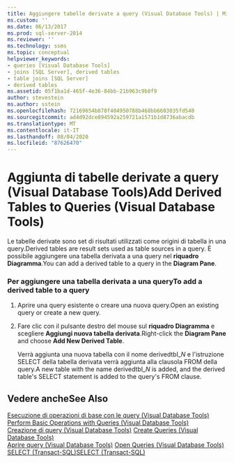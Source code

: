 ```yaml
---
title: Aggiungere tabelle derivate a query (Visual Database Tools) | Microsoft Docs
ms.custom: ''
ms.date: 06/13/2017
ms.prod: sql-server-2014
ms.reviewer: ''
ms.technology: ssms
ms.topic: conceptual
helpviewer_keywords:
- queries [Visual Database Tools]
- joins [SQL Server], derived tables
- table joins [SQL Server]
- derived tables
ms.assetid: 05f1ba1d-465f-4e36-84bb-21b963c9b8f9
author: stevestein
ms.author: sstein
ms.openlocfilehash: 72169654b878f404950788b468bb6603035fd540
ms.sourcegitcommit: ad4d92dce894592a259721a1571b1d8736abacdb
ms.translationtype: MT
ms.contentlocale: it-IT
ms.lasthandoff: 08/04/2020
ms.locfileid: "87626470"
---
```

# <a name="add-derived-tables-to-queries-visual-database-tools"></a><span data-ttu-id="903c9-102">Aggiunta di tabelle derivate a query (Visual Database Tools)</span><span class="sxs-lookup"><span data-stu-id="903c9-102">Add Derived Tables to Queries (Visual Database Tools)</span></span>
  <span data-ttu-id="903c9-103">Le tabelle derivate sono set di risultati utilizzati come origini di tabella in una query.</span><span class="sxs-lookup"><span data-stu-id="903c9-103">Derived tables are result sets used as table sources in a query.</span></span> <span data-ttu-id="903c9-104">È possibile aggiungere una tabella derivata a una query nel **riquadro Diagramma**.</span><span class="sxs-lookup"><span data-stu-id="903c9-104">You can add a derived table to a query in the **Diagram Pane**.</span></span>  
  
### <a name="to-add-a-derived-table-to-a-query"></a><span data-ttu-id="903c9-105">Per aggiungere una tabella derivata a una query</span><span class="sxs-lookup"><span data-stu-id="903c9-105">To add a derived table to a query</span></span>  
  
1.  <span data-ttu-id="903c9-106">Aprire una query esistente o creare una nuova query.</span><span class="sxs-lookup"><span data-stu-id="903c9-106">Open an existing query or create a new query.</span></span>  
  
2.  <span data-ttu-id="903c9-107">Fare clic con il pulsante destro del mouse sul **riquadro Diagramma** e scegliere **Aggiungi nuova tabella derivata**.</span><span class="sxs-lookup"><span data-stu-id="903c9-107">Right-click the **Diagram Pane** and choose **Add New Derived Table**.</span></span>  
  
     <span data-ttu-id="903c9-108">Verrà aggiunta una nuova tabella con il nome derivedtbl_*N* e l'istruzione SELECT della tabella derivata verrà aggiunta alla clausola FROM della query.</span><span class="sxs-lookup"><span data-stu-id="903c9-108">A new table with the name derivedtbl_*N* is added, and the derived table's SELECT statement is added to the query's FROM clause.</span></span>  
  
## <a name="see-also"></a><span data-ttu-id="903c9-109">Vedere anche</span><span class="sxs-lookup"><span data-stu-id="903c9-109">See Also</span></span>  
 <span data-ttu-id="903c9-110">[Esecuzione di operazioni di base con le query &#40;Visual Database Tools&#41;](visual-database-tools.md) </span><span class="sxs-lookup"><span data-stu-id="903c9-110">[Perform Basic Operations with Queries &#40;Visual Database Tools&#41;](visual-database-tools.md) </span></span>  
 <span data-ttu-id="903c9-111">[Creazione di query &#40;Visual Database Tools&#41;](create-queries-visual-database-tools.md) </span><span class="sxs-lookup"><span data-stu-id="903c9-111">[Create Queries &#40;Visual Database Tools&#41;](create-queries-visual-database-tools.md) </span></span>  
 <span data-ttu-id="903c9-112">[Aprire query &#40;Visual Database Tools&#41;](open-queries-visual-database-tools.md) </span><span class="sxs-lookup"><span data-stu-id="903c9-112">[Open Queries &#40;Visual Database Tools&#41;](open-queries-visual-database-tools.md) </span></span>  
 [<span data-ttu-id="903c9-113">SELECT &#40;Transact-SQL&#41;</span><span class="sxs-lookup"><span data-stu-id="903c9-113">SELECT &#40;Transact-SQL&#41;</span></span>](/sql/t-sql/queries/select-transact-sql)  
  
  
